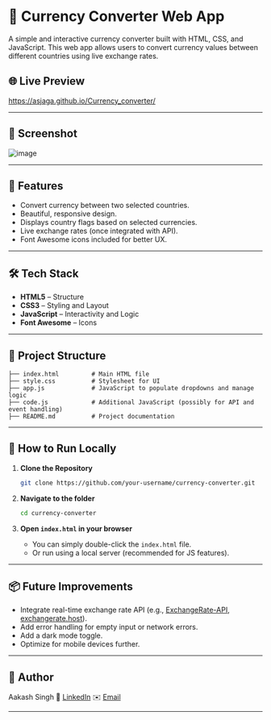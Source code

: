 
# 💱 Currency Converter Web App

A simple and interactive currency converter built with HTML, CSS, and JavaScript. This web app allows users to convert currency values between different countries using live exchange rates.

## 🌐 Live Preview
 https://asjaga.github.io/Currency_converter/

---

## 📸 Screenshot

![image](https://github.com/user-attachments/assets/93cb3724-002e-43bc-bdd8-5fd3576dc39f)



---

## 🚀 Features

* Convert currency between two selected countries.
* Beautiful, responsive design.
* Displays country flags based on selected currencies.
* Live exchange rates (once integrated with API).
* Font Awesome icons included for better UX.

---

## 🛠️ Tech Stack

* **HTML5** – Structure
* **CSS3** – Styling and Layout
* **JavaScript** – Interactivity and Logic
* **Font Awesome** – Icons

---

## 📂 Project Structure

```
├── index.html         # Main HTML file
├── style.css          # Stylesheet for UI
├── app.js             # JavaScript to populate dropdowns and manage logic
├── code.js            # Additional JavaScript (possibly for API and event handling)
├── README.md          # Project documentation
```

---

## 🔧 How to Run Locally

1. **Clone the Repository**

   ```bash
   git clone https://github.com/your-username/currency-converter.git
   ```

2. **Navigate to the folder**

   ```bash
   cd currency-converter
   ```

3. **Open `index.html` in your browser**

   * You can simply double-click the `index.html` file.
   * Or run using a local server (recommended for JS features).

---

## 📦 Future Improvements

* Integrate real-time exchange rate API (e.g., [ExchangeRate-API](https://www.exchangerate-api.com/), [exchangerate.host](https://exchangerate.host/)).
* Add error handling for empty input or network errors.
* Add a dark mode toggle.
* Optimize for mobile devices further.

---

## 🙌 Author

Aakash Singh
🔗 [LinkedIn](https://linkedin.com/in/asjaga)
✉️ [Email](mailto:aakashsinghjaga@gmail.com)

---



